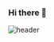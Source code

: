 ### Hi there 👋

![header](https://capsule-render.vercel.app/api?height=400&text=Welcome%2&desc=hyerim'sGithub%20profile)
